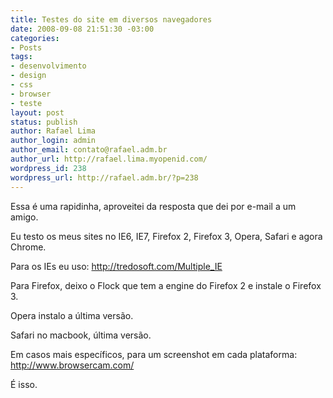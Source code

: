 ```yaml
---
title: Testes do site em diversos navegadores
date: 2008-09-08 21:51:30 -03:00
categories:
- Posts
tags:
- desenvolvimento
- design
- css
- browser
- teste
layout: post
status: publish
author: Rafael Lima
author_login: admin
author_email: contato@rafael.adm.br
author_url: http://rafael.lima.myopenid.com/
wordpress_id: 238
wordpress_url: http://rafael.adm.br/?p=238
---
```


Essa &eacute; uma rapidinha, aproveitei da resposta que dei por e-mail a um amigo.

Eu testo os meus sites no IE6, IE7, Firefox 2, Firefox 3, Opera, Safari e agora Chrome.

Para os IEs eu uso: <a href="http://tredosoft.com/Multiple_IE">http://tredosoft.com/Multiple_IE</a>

Para Firefox, deixo o Flock que tem a engine do Firefox 2 e instale o Firefox 3.

Opera instalo a &uacute;ltima vers&atilde;o.

Safari no macbook, &uacute;ltima vers&atilde;o.

Em casos mais espec&iacute;ficos, para um screenshot em cada plataforma:
<a href="http://www.browsercam.com/">http://www.browsercam.com/</a>

&Eacute; isso.
